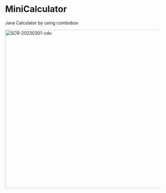 # MiniCalculator
Java Calculator by using combobox 



<img width="512" alt="SCR-20230301-cdu" src="https://user-images.githubusercontent.com/116418444/222176963-b3142124-4781-43a7-b018-b5e1c1db54ac.png">
